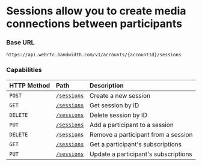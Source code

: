 # Sessions allow you to create media connections between participants

### Base URL

`https://api.webrtc.bandwidth.com/v1/accounts/{accountId}/sessions`

### Capabilities

| HTTP Method                 | Path                                            | Description                                                                                       
|:----------------------------|:------------------------------------------------|:--------------------------------------------------------------------------------------------------
| <code class="post">POST</code>| [`/sessions`](createSession.md)                 | Create a new session                                                                              
| <code class="get">GET</code>| [`/sessions`](getSession.md)                    | Get session by ID                                                                                 
| <code class="delete">DELETE</code>| [`/sessions`](deleteSession.md)                 | Delete session by ID                                                                              
| <code class="put">PUT</code>| [`/sessions`](addParticipantToSession.md)       | Add a participant to a session                                                                    
| <code class="delete">DELETE</code>| [`/sessions`](removeParticipantFromSession.md)  | Remove a participant from a session                                                               
| <code class="get">GET</code>| [`/sessions`](getParticipantSubscriptions.md)   | Get a participant's subscriptions                                                                 
| <code class="put">PUT</code>| [`/sessions`](updateParticipantSubscriptions.md)| Update a participant's subscriptions                                                              
